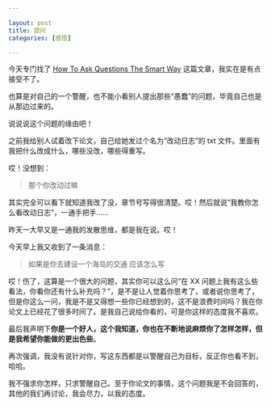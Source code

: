```yaml
---

layout: post
title: 提问
categories: [感悟]

---
```


今天专门找了 [How To Ask Questions The Smart Way](http://www.catb.org/~esr/faqs/smart-questions.html) 这篇文章，我实在是有点接受不了。

也算是对自己的一个警醒，也不能小看别人提出那些“愚蠢”的问题，毕竟自己也是从那边过来的。

说说说这个问题的缘由吧！

之前我给别人试着改下论文，自己给她发过个名为“改动日志”的 txt 文件。里面有我把什么改成什么，哪些没改，哪些得重写。

哎！没想到：

> 那个你改动过嘛

其实完全可以看下就知道我改了没，章节号写得很清楚。哎！然后就说“我教你怎么看改动日志”，一通手把手......

昨天一大早又是一通我的发散思维，都是我在说。哎！

今天早上我又收到了一条消息：

> 如果是你去建设一个海岛的交通 应该怎么写

哎！伤了，这算是一个很大的问题，其实你可以这么问“在 XX 问题上我有这么些看法，你看你还有什么补充吗？”，是不是让人觉着你思考了，或者说你思考了，但是你这么一问，我是不是又得想一些你已经想到的，这不是浪费时间吗？我在你论文上已经花了很多时间了。是我自己说给你看的，可是你这样的态度我不喜欢。

最后我声明下**你是一个好人，这个我知道，你也在不断地说麻烦你了怎样怎样，但是我希望你能做的更出色些**。

再次强调，我没有说针对你，写这东西都是以警醒自己为目标，反正你也看不到，哈哈。

我不强求你怎样，只求警醒自己。至于你论文的事情，这个问题我是不会回答的，其他的我们再讨论，我会尽力，以我的态度。
